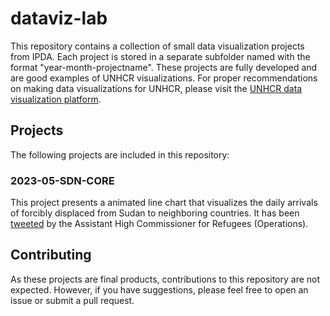 # dataviz-lab

This repository contains a collection of small data visualization projects from IPDA. Each project is stored in a separate subfolder named with the format "year-month-projectname". These projects are fully developed and are good examples of UNHCR visualizations. For proper recommendations on making data visualizations for UNHCR, please visit the [UNHCR data visualization platform](https://dataviz.unhcr.org/).

## Projects

The following projects are included in this repository:

### 2023-05-SDN-CORE

This project presents a animated line chart that visualizes the daily arrivals of forcibly displaced from Sudan to neighboring countries. It has been [tweeted](https://twitter.com/RaoufMazou/status/1658811750458744833?s=20) by the Assistant High Commissioner for Refugees (Operations).

## Contributing

As these projects are final products, contributions to this repository are not expected. However, if you have suggestions, please feel free to open an issue or submit a pull request.